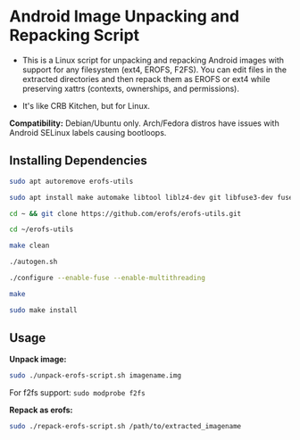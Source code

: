 # Android Image Unpacking and Repacking Script

- This is a Linux script for unpacking and repacking Android images with support for any filesystem (ext4, EROFS, F2FS). You can edit files in the extracted directories and then repack them as EROFS or ext4 while preserving xattrs (contexts, ownerships, and permissions). 

- It's like CRB Kitchen, but for Linux.


**Compatibility:** Debian/Ubuntu only. Arch/Fedora distros have issues with Android SELinux labels causing bootloops.

## Installing Dependencies

```bash
sudo apt autoremove erofs-utils

sudo apt install make automake libtool liblz4-dev git libfuse3-dev fuse3 uuid-dev -y

cd ~ && git clone https://github.com/erofs/erofs-utils.git

cd ~/erofs-utils

make clean

./autogen.sh

./configure --enable-fuse --enable-multithreading

make

sudo make install
```

## Usage

**Unpack image:**
```bash
sudo ./unpack-erofs-script.sh imagename.img
```

For f2fs support: `sudo modprobe f2fs`

**Repack as erofs:**
```bash
sudo ./repack-erofs-script.sh /path/to/extracted_imagename
```
